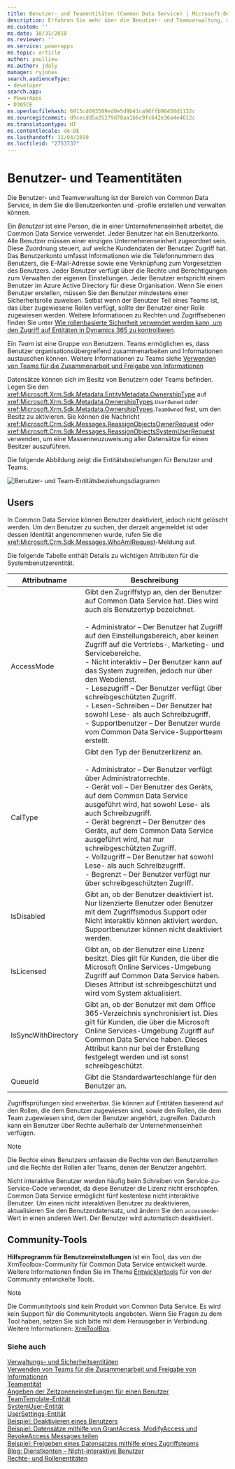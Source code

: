 ```yaml
---
title: Benutzer- und Teamentitäten (Common Data Service) | Microsoft-Dokumentation
description: Erfahren Sie mehr über die Benutzer- und Teamverwaltung, mit der Sie die Benutzerkonten und -profile erstellen und verwalten können.
ms.custom: ''
ms.date: 10/31/2018
ms.reviewer: ''
ms.service: powerapps
ms.topic: article
author: paulliew
ms.author: jdaly
manager: ryjones
search.audienceType:
- developer
search.app:
- PowerApps
- D365CE
ms.openlocfilehash: 6915cd693589ed0e5d9b41ca96ffb96450d1132c
ms.sourcegitcommit: d9cecdd5a35279d78aa1b6c9fc642e36a4e4612c
ms.translationtype: HT
ms.contentlocale: de-DE
ms.lasthandoff: 11/04/2019
ms.locfileid: "2753737"
---
```

# <a name="user-and-team-entities"></a>Benutzer- und Teamentitäten

Die Benutzer- und Teamverwaltung ist der Bereich von Common Data Service, in dem Sie die Benutzerkonten und -profile erstellen und verwalten können.  

 Ein *Benutzer* ist eine Person, die in einer Unternehmenseinheit arbeitet, die Common Data Service verwendet. Jeder Benutzer hat ein Benutzerkonto. Alle Benutzer müssen einer einzigen Unternehmenseinheit zugeordnet sein. Diese Zuordnung steuert, auf welche Kundendaten der Benutzer Zugriff hat. Das Benutzerkonto umfasst Informationen wie die Telefonnummern des Benutzers, die E-Mail-Adresse sowie eine Verknüpfung zum Vorgesetzten des Benutzers. Jeder Benutzer verfügt über die Rechte und Berechtigungen zum Verwalten der eigenen Einstellungen. Jeder Benutzer entspricht einem Benutzer im Azure Active Directory für diese Organisation. Wenn Sie einen Benutzer erstellen, müssen Sie den Benutzer mindestens einer Sicherheitsrolle zuweisen. Selbst wenn der Benutzer Teil eines Teams ist, das über zugewiesene Rollen verfügt, sollte der Benutzer einer Rolle zugewiesen werden. Weitere Informationen zu Rechten und Zugriffsebenen finden Sie unter [Wie rollenbasierte Sicherheit verwendet werden kann, um den Zugriff auf Entitäten in Dynamics 365 zu kontrollieren](/dynamics365/customer-engagement/developer/security-dev/how-role-based-security-control-access-entities).  

 Ein *Team* ist eine Gruppe von Benutzern. Teams ermöglichen es, dass Benutzer organisationsübergreifend zusammenarbeiten und Informationen austauschen können. Weitere Informationen zu Teams siehe [Verwenden von Teams für die Zusammenarbeit und Freigabe von Informationen](use-access-teams-owner-teams-collaborate-share-information.md)  

 Datensätze können sich im Besitz von Benutzern oder Teams befinden. Legen Sie den <xref:Microsoft.Xrm.Sdk.Metadata.EntityMetadata.OwnershipType> auf <xref:Microsoft.Xrm.Sdk.Metadata.OwnershipTypes>.`UserOwned` oder <xref:Microsoft.Xrm.Sdk.Metadata.OwnershipTypes>.`TeamOwned` fest, um den Besitz zu aktivieren. Sie können die Nachricht <xref:Microsoft.Crm.Sdk.Messages.ReassignObjectsOwnerRequest> oder <xref:Microsoft.Crm.Sdk.Messages.ReassignObjectsSystemUserRequest> verwenden, um eine Massenneuzuweisung aller Datensätze für einen Besitzer auszuführen.  

 Die folgende Abbildung zeigt die Entitätsbeziehungen für Benutzer und Teams.  

 ![Benutzer- und Team-Entitätsbeziehungsdiagramm](media/crm-v5s-em-userteam.gif "Benutzer- und Team-Entitätsbeziehungsdiagramm")  

## <a name="users"></a>Users  
 In Common Data Service können Benutzer deaktiviert, jedoch nicht gelöscht werden. Um den Benutzer zu suchen, der derzeit angemeldet ist oder dessen Identität angenommenen wurde, rufen Sie die <xref:Microsoft.Crm.Sdk.Messages.WhoAmIRequest>-Meldung auf.  

 Die folgende Tabelle enthält Details zu wichtigen Attributen für die Systembenutzerentität.  


|   Attributname    |                                                                                                                                                                                                                                                                                                                              Beschreibung                                                                                                                                                                                                                                                                                                                              |
|---------------------|-----------------------------------------------------------------------------------------------------------------------------------------------------------------------------------------------------------------------------------------------------------------------------------------------------------------------------------------------------------------------------------------------------------------------------------------------------------------------------------------------------------------------------------------------------------------------------------------------------------------------------------------------------------------------|
|     AccessMode      | Gibt den Zugriffstyp an, den der Benutzer auf Common Data Service hat. Dies wird auch als Benutzertyp bezeichnet.<br /><br /> -   Administrator – Der Benutzer hat Zugriff auf den Einstellungsbereich, aber keinen Zugriff auf die Vertriebs-, Marketing- und Servicebereiche.<br />-   Nicht interaktiv – Der Benutzer kann auf das System zugreifen, jedoch nur über den Webdienst.<br />-   Lesezugriff – Der Benutzer verfügt über schreibgeschützten Zugriff.<br />-   Lesen-Schreiben – Der Benutzer hat sowohl Lese- als auch Schreibzugriff.<br />-   Supportbenutzer – Der Benutzer wurde vom Common Data Service-Supportteam erstellt. |
|       CalType       |                                                               Gibt den Typ der Benutzerlizenz an.<br /><br /> -   Administrator – Der Benutzer verfügt über Administratorrechte.<br />-   Gerät voll – Der Benutzer des Geräts, auf dem Common Data Service ausgeführt wird, hat sowohl Lese- als auch Schreibzugriff.<br />-   Gerät begrenzt – Der Benutzer des Geräts, auf dem Common Data Service ausgeführt wird, hat nur schreibgeschützten Zugriff.<br />-   Vollzugriff – Der Benutzer hat sowohl Lese- als auch Schreibzugriff.<br />-   Begrenzt – Der Benutzer verfügt nur über schreibgeschützten Zugriff.                                                                |
|     IsDisabled      |                                                                                                                                                                                                                                             Gibt an, ob der Benutzer deaktiviert ist. Nur lizenzierte Benutzer oder Benutzer mit dem Zugriffsmodus Support oder Nicht interaktiv können aktiviert werden. Supportbenutzer können nicht deaktiviert werden.                                                                                                                                                                                                                                              |
|     IsLicensed      |                                                                                                                                                                             Gibt an, ob der Benutzer eine Lizenz besitzt. Dies gilt für Kunden, die über die Microsoft Online Services-Umgebung Zugriff auf Common Data Service haben. Dieses Attribut ist schreibgeschützt und wird vom System aktualisiert.                                                                                                                                                                              |
| IsSyncWithDirectory |                                                                                                                                 Gibt an, ob der Benutzer mit dem Office 365-Verzeichnis synchronisiert ist. Dies gilt für Kunden, die über die Microsoft Online Services-Umgebung Zugriff auf Common Data Service haben. Dieses Attribut kann nur bei der Erstellung festgelegt werden und ist sonst schreibgeschützt.                                                                                                                                 |
|       QueueId       |                                                                                                                                                                                                                                                                                                               Gibt die Standardwarteschlange für den Benutzer an.                                                                                                                                                                                                                                                                                                               |

 Zugriffsprüfungen sind erweiterbar. Sie können auf Entitäten basierend auf den Rollen, die dem Benutzer zugewiesen sind, sowie den Rollen, die dem Team zugewiesen sind, dem der Benutzer angehört, zugreifen. Dadurch kann ein Benutzer über Rechte außerhalb der Unternehmenseinheit verfügen.  

> [!NOTE]
>  Die Rechte eines Benutzers umfassen die Rechte von den Benutzerrollen und die Rechte der Rollen aller Teams, denen der Benutzer angehört.  


 Nicht interaktive Benutzer werden häufig beim Schreiben von Service-zu-Service-Code verwendet, da diese Benutzer die Lizenz nicht erschöpfen. Common Data Service ermöglicht fünf kostenlose nicht interaktive Benutzer. Um einen nicht interaktiven Benutzer zu deaktivieren, aktualisieren Sie den Benutzerdatensatz, und ändern Sie den `accessmode`-Wert in einen anderen Wert. Der Benutzer wird automatisch deaktiviert.

## <a name="community-tools"></a>Community-Tools

**Hilfsprogramm für Benutzereinstellungen** ist ein Tool, das von der XrmToolbox-Community für Common Data Service entwickelt wurde. Weitere Informationen finden Sie im Thema [Entwicklertools](developer-tools.md) für von der Community entwickelte Tools.

> [!NOTE]
> Die Communitytools sind kein Produkt von Common Data Service. Es wird kein Support für die Communitytools angeboten.
> Wenn Sie Fragen zu dem Tool haben, setzen Sie sich bitte mit dem Herausgeber in Verbindung. Weitere Informationen: [XrmToolBox](https://www.xrmtoolbox.com).

### <a name="see-also"></a>Siehe auch  
 [Verwaltungs- und Sicherheitsentitäten](/dynamics365/customer-engagement/developer/administration-security-entities)   
 [Verwenden von Teams für die Zusammenarbeit und Freigabe von Informationen](use-access-teams-owner-teams-collaborate-share-information.md)   
 [Teamentität](reference/entities/team.md)   
 [Angeben der Zeitzoneneinstellungen für einen Benutzer](specify-time-zone-settings-user.md)   
 [TeamTemplate-Entität](reference/entities/teamtemplate.md)   
 [SystemUser-Entität](reference/entities/systemuser.md)   
 [UserSettings-Entität](reference/entities/usersettings.md)   
 [Beispiel: Deaktivieren eines Benutzers](/dynamics365/customer-engagement/developer/sample-disable-user)   
 [Beispiel: Datensätze mithilfe von GrantAccess, ModifyAccess und RevokeAccess Messages teilen](org-service/samples/share-records-using-grantaccess-modifyaccess-revokeaccess-messages.md)   
 [Beispiel: Freigeben eines Datensatzes mithilfe eines Zugriffsteams](org-service/samples/share-record-using-access-team.md)   
 [Blog: Dienstkonten – Nicht-interaktive Benutzer](https://go.microsoft.com/fwlink/p/?LinkId=234350)   
 [Rechte- und Rollenentitäten](/dynamics365/customer-engagement/developer/privilege-role-entities)

